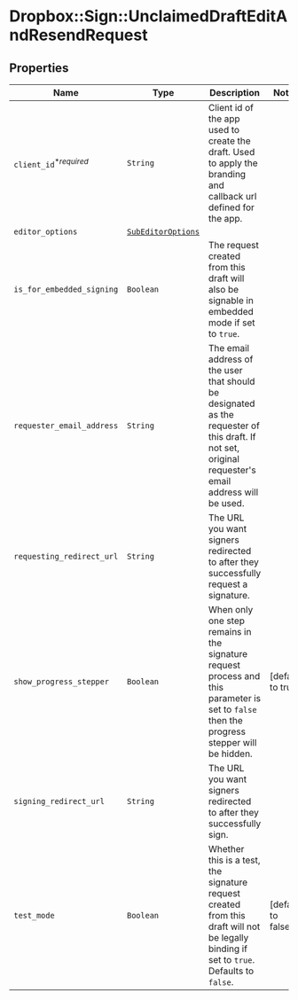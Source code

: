 # Dropbox::Sign::UnclaimedDraftEditAndResendRequest



## Properties

| Name | Type | Description | Notes |
| ---- | ---- | ----------- | ----- |
| `client_id`<sup>*_required_</sup> | ```String``` |  Client id of the app used to create the draft. Used to apply the branding and callback url defined for the app.  |  |
| `editor_options` | [```SubEditorOptions```](SubEditorOptions.md) |    |  |
| `is_for_embedded_signing` | ```Boolean``` |  The request created from this draft will also be signable in embedded mode if set to `true`.  |  |
| `requester_email_address` | ```String``` |  The email address of the user that should be designated as the requester of this draft. If not set, original requester&#39;s email address will be used.  |  |
| `requesting_redirect_url` | ```String``` |  The URL you want signers redirected to after they successfully request a signature.  |  |
| `show_progress_stepper` | ```Boolean``` |  When only one step remains in the signature request process and this parameter is set to `false` then the progress stepper will be hidden.  |  [default to true] |
| `signing_redirect_url` | ```String``` |  The URL you want signers redirected to after they successfully sign.  |  |
| `test_mode` | ```Boolean``` |  Whether this is a test, the signature request created from this draft will not be legally binding if set to `true`. Defaults to `false`.  |  [default to false] |

